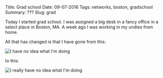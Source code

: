 Title: Grad school
Date: 09-07-2016
Tags: networks, boston, gradschool
Summary: ???
Slug: grad


Today I started grad school. I was assigned a big desk in a fancy office in
a select place in Boston, MA. A week ago I was working in my undies from
home.

All that has changed is that I have gone from this:

![I have no idea what I'm doing](https://pbs.twimg.com/media/BMddQ56CYAINrq1.jpg)

to this:

![I really have no idea what I'm doing](http://memesvault.com/wp-content/uploads/I-Have-No-Idea-What-Im-Doing-Dog-18.jpg)

